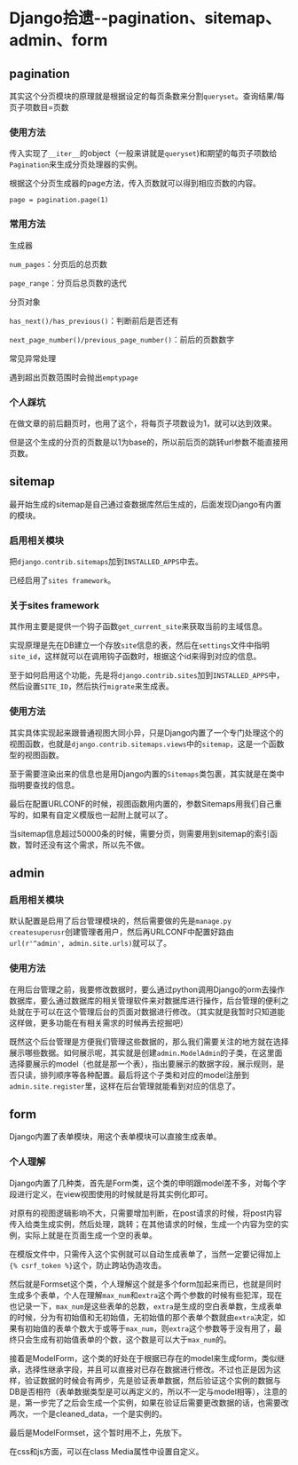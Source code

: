 # Django拾遗--pagination、sitemap、admin、form



## pagination

其实这个分页模块的原理就是根据设定的每页条数来分割`queryset`。查询结果/每页子项数目=页数

### 使用方法

传入实现了`__iter__`的object（一般来讲就是`queryset`)和期望的每页子项数给`Pagination`来生成分页处理器的实例。

根据这个分页生成器的page方法，传入页数就可以得到相应页数的内容。

`page = pagination.page(1)`

### 常用方法

生成器

`num_pages`：分页后的总页数

`page_range`：分页后总页数的迭代

分页对象

`has_next()/has_previous()`：判断前后是否还有

`next_page_number()/previous_page_number()`：前后的页数数字

常见异常处理

遇到超出页数范围时会抛出`emptypage`

### 个人踩坑

在做文章的前后翻页时，也用了这个，将每页子项数设为1，就可以达到效果。

但是这个生成的分页的页数是以1为base的，所以前后页的跳转url参数不能直接用页数。



## sitemap

最开始生成的sitemap是自己通过查数据库然后生成的，后面发现Django有内置的模块。

### 启用相关模块

把`django.contrib.sitemaps`加到`INSTALLED_APPS`中去。

已经启用了`sites framework`。

### 关于sites framework

其作用主要是提供一个钩子函数`get_current_site`来获取当前的主域信息。

实现原理是先在DB建立一个存放`site`信息的表，然后在`settings`文件中指明`site_id`，这样就可以在调用钩子函数时，根据这个id来得到对应的信息。

至于如何启用这个功能，先是将`django.contrib.sites`加到`INSTALLED_APPS`中，然后设置`SITE_ID`，然后执行`migrate`来生成表。

### 使用方法

其实具体实现起来跟普通视图大同小异，只是Django内置了一个专门处理这个的视图函数，也就是`django.contrib.sitemaps.views`中的`sitemap`，这是一个函数型的视图函数。

至于需要渲染出来的信息也是用Django内置的`Sitemaps`类包裹，其实就是在类中指明要查找的信息。

最后在配置URLCONF的时候，视图函数用内置的，参数Sitemaps用我们自己重写的，如果有自定义模版也一起附上就可以了。

当sitemap信息超过50000条的时候，需要分页，则需要用到sitemap的索引函数，暂时还没有这个需求，所以先不做。



## admin

### 启用相关模块

默认配置是启用了后台管理模块的，然后需要做的先是`manage.py createsuperusr`创建管理者用户，然后再URLCONF中配置好路由`url(r'^admin', admin.site.urls)`就可以了。

### 使用方法

在用后台管理之前，我要修改数据时，要么通过python调用Django的orm去操作数据库，要么通过数据库的相关管理软件来对数据库进行操作，后台管理的便利之处就在于可以在这个管理后台的页面对数据进行修改。（其实就是我暂时只知道能这样做，更多功能在有相关需求的时候再去挖掘吧）

既然这个后台管理是方便我们管理这些数据的，那么我们需要关注的地方就在选择展示哪些数据。如何展示呢，其实就是创建`admin.ModelAdmin`的子类，在这里面选择要展示的model（也就是那一个表），指出要展示的数据字段，展示规则，是否只读，排列顺序等各种配置。最后将这个子类和对应的model注册到`admin.site.register`里，这样在后台管理就能看到对应的信息了。

## form

Django内置了表单模块，用这个表单模块可以直接生成表单。

### 个人理解

Django内置了几种类，首先是Form类，这个类的申明跟model差不多，对每个字段进行定义，在view视图使用的时候就是将其实例化即可。

对原有的视图逻辑影响不大，只需要增加判断，在post请求的时候，将post内容传入给类生成实例，然后处理，跳转；在其他请求的时候，生成一个内容为空的实例，实际上就是在页面生成一个空的表单。

 在模版文件中，只需传入这个实例就可以自动生成表单了，当然一定要记得加上`{% csrf_token %}`这个，防止跨站伪造攻击。

然后就是Formset这个类，个人理解这个就是多个form加起来而已，也就是同时生成多个表单，个人在理解`max_num`和`extra`这个两个参数的时候有些犯浑，现在也记录一下，`max_num`是这些表单的总数，`extra`是生成的空白表单数，生成表单的时候，分为有初始值和无初始值，无初始值的那个表单个数就由`extra`决定，如果有初始值的表单个数大于或等于`max_num`，则`extra`这个参数等于没有用了，最终只会生成有初始值表单的个数，这个数是可以大于`max_num`的。

接着是ModelForm，这个类的好处在于根据已存在的model来生成form，类似继承，选择性继承字段，并且可以直接对已存在数据进行修改。不过也正是因为这样，验证数据的时候会有两步，先是验证表单数据，然后验证这个实例的数据与DB是否相符（表单数据类型是可以再定义的，所以不一定与model相等），注意的是，第一步完了之后会生成一个实例，如果在验证后需要更改数据的话，也需要改两次，一个是cleaned_data，一个是实例的。

最后是ModelFormset，这个暂时用不上，先放下。

在css和js方面，可以在class Media属性中设置自定义。